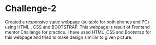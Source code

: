 # Challenge-2
Created a responsive static webpage (suitable for both phones and PC) using HTML , CSS and BOOTSTRAP.
This webpage is result of Frontend mentor Challange for practice.
I have used HTML ,CSS and Bootstrap for this webpage and tried to make design similiar to given picture.
